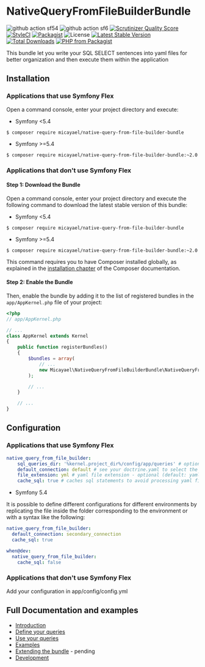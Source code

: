 NativeQueryFromFileBuilderBundle
================================

![github action sf54](https://github.com/micayael/native-query-from-file-builder-bundle/actions/workflows/symfony54.yml/badge.svg)
![github action sf6](https://github.com/micayael/native-query-from-file-builder-bundle/actions/workflows/symfony6.yml/badge.svg)
[![Scrutinizer Quality Score](https://scrutinizer-ci.com/g/micayael/native-query-from-file-builder-bundle/badges/quality-score.png)](https://scrutinizer-ci.com/g/micayael/native-query-from-file-builder-bundle/)
[![StyleCI](https://github.styleci.io/repos/142354406/shield?style=flat)](https://github.styleci.io/repos/142354406)
[![Packagist](https://img.shields.io/packagist/v/micayael/native-query-from-file-builder-bundle.svg)](https://packagist.org/packages/micayael/native-query-from-file-builder-bundle)
![License](https://img.shields.io/packagist/l/micayael/native-query-from-file-builder-bundle.svg)
[![Latest Stable Version](https://poser.pugx.org/micayael/native-query-from-file-builder-bundle/v/stable)](https://packagist.org/packages/micayael/native-query-from-file-builder-bundle)
[![Total Downloads](https://poser.pugx.org/micayael/native-query-from-file-builder-bundle/downloads)](https://packagist.org/packages/micayael/native-query-from-file-builder-bundle)
[![PHP from Packagist](https://img.shields.io/packagist/php-v/micayael/native-query-from-file-builder-bundle.svg)](https://packagist.org/packages/micayael/native-query-from-file-builder-bundle)

This bundle let you write your SQL SELECT sentences into yaml files 
for better organization and then execute them within the application

Installation
------------

### Applications that use Symfony Flex

Open a command console, enter your project directory and execute:

* Symfony <5.4

```console
$ composer require micayael/native-query-from-file-builder-bundle
```

* Symfony >=5.4

```console
$ composer require micayael/native-query-from-file-builder-bundle:~2.0
```

### Applications that don't use Symfony Flex

#### Step 1: Download the Bundle

Open a command console, enter your project directory and execute the
following command to download the latest stable version of this bundle:

* Symfony <5.4

```console
$ composer require micayael/native-query-from-file-builder-bundle
```

* Symfony >=5.4

```console
$ composer require micayael/native-query-from-file-builder-bundle:~2.0
```

This command requires you to have Composer installed globally, as explained
in the [installation chapter](https://getcomposer.org/doc/00-intro.md)
of the Composer documentation.

#### Step 2: Enable the Bundle

Then, enable the bundle by adding it to the list of registered bundles
in the `app/AppKernel.php` file of your project:

```php
<?php
// app/AppKernel.php

// ...
class AppKernel extends Kernel
{
    public function registerBundles()
    {
        $bundles = array(
            // ...
            new Micayael\NativeQueryFromFileBuilderBundle\NativeQueryFromFileBuilderBundle(),
        );

        // ...
    }

    // ...
}
```

Configuration
-------------

### Applications that use Symfony Flex

```yaml
native_query_from_file_builder:
    sql_queries_dir: '%kernel.project_dir%/config/app/queries' # optional (default: '%kernel.project_dir%/config/app/queries')
    default_connection: default # see your doctrine.yaml to select the connection you want to use by default - optional default: 'default')
    file_extension: yml # yaml file extension - optional (default: yaml)
    cache_sql: true # caches sql statements to avoid processing yaml files in each request. Recommended for production - optional (default: true)
```

* Symfony 5.4

It is possible to define different configurations for different environments by replicating the file inside the folder corresponding to the environment or with a syntax like the following:

```yaml
native_query_from_file_builder:
  default_connection: secondary_connection
  cache_sql: true

when@dev:
  native_query_from_file_builder:
    cache_sql: false
```

### Applications that don't use Symfony Flex

Add your configuration in app/config/config.yml

Full Documentation and examples
-------------------------------

- [Introduction](/micayael/native-query-from-file-builder-bundle/blob/master/README.md)
- [Define your queries](/micayael/native-query-from-file-builder-bundle/blob/master/doc/defining_queries.md)
- [Use your queries](/micayael/native-query-from-file-builder-bundle/blob/master/doc/using_queries.md)
- [Examples](/micayael/native-query-from-file-builder-bundle/blob/master/doc/examples.md)
- [Extending the bundle](/micayael/native-query-from-file-builder-bundle/blob/master/doc/using_queries.md) - pending
- [Development](/micayael/native-query-from-file-builder-bundle/blob/master/doc/development.md)
